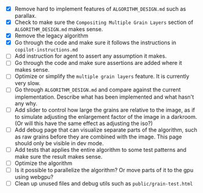 - [x] Remove hard to implement features of `ALGORITHM_DESIGN.md` such as parallax.
- [x] Check to make sure the `Compositing Multiple Grain Layers` section of `ALGORITHM_DESIGN.md` makes sense.
- [x] Remove the legacy algorithm
- [x] Go through the code and make sure it follows the instructions in `copilot-instructions.md`
- [ ] Add instruction for agent to assert any assumption it makes.
- [ ] Go through the code and make sure assertions are added where it makes sense.
- [ ] Optimize or simplify the `multiple grain layers` feature. It is currently very slow.
- [ ] Go through `ALGORITHM_DESIGN.md` and compare against the current implementation. Describe what has been implemented and what hasn't any why.
- [ ] Add slider to control how large the grains are relative to the image, as if to simulate adjusting the enlargement factor of the image in a darkroom. (Or will this have the same effect as adjusting the iso?)
- [ ] Add debug page that can visualize separate parts of the algorithm, such as raw grains before they are combined with the image. This page should only be visible in dev mode.
- [ ] Add tests that applies the entire algorithm to some test patterns and make sure the result makes sense.
- [ ] Optimize the algorithm
- [ ] Is it possible to parallelize the algorithm? Or move parts of it to the gpu using webgpu?
- [ ] Clean up unused files and debug utils such as `public/grain-test.html`
